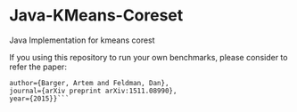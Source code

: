 # Java-KMeans-Coreset
Java Implementation for kmeans corest

If you using this repository to run your own benchmarks, please consider to refer the paper:

  ```title={$ k $-Means for Streaming and Distributed Big Sparse Data},
  author={Barger, Artem and Feldman, Dan},
  journal={arXiv preprint arXiv:1511.08990},
  year={2015}}```

